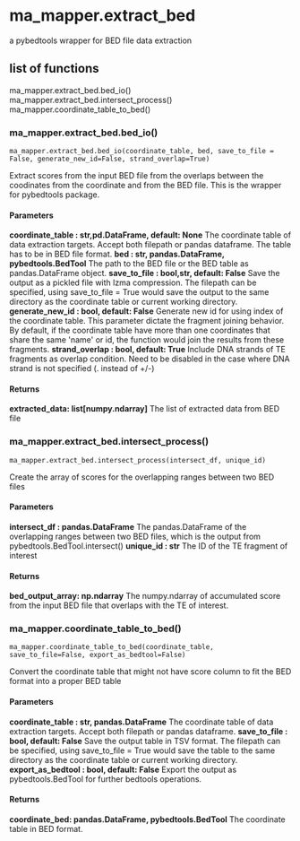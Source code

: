# ma_mapper.extract_bed
a pybedtools wrapper for BED file data extraction
## list of functions
ma_mapper.extract_bed.bed_io()
ma_mapper.extract_bed.intersect_process()
ma_mapper.coordinate_table_to_bed()

### ma_mapper.extract_bed.bed_io()

`ma_mapper.extract_bed.bed_io(coordinate_table, bed, save_to_file = False, generate_new_id=False, strand_overlap=True)`

Extract scores from the input BED file from the overlaps between the coodinates from the coordinate and from the BED file. This is the wrapper for pybedtools package.

#### Parameters
**coordinate_table : str,pd.DataFrame, default: None**
The coordinate table of data extraction targets. Accept both filepath or pandas dataframe. The table has to be in BED file format.
**bed : str, pandas.DataFrame, pybedtools.BedTool**
The path to the BED file or the BED table as pandas.DataFrame object.
**save_to_file : bool,str, default: False**
Save the output as a pickled file with lzma compression. The filepath can be specified, using save_to_file = True would save the output to the same directory as the coordinate table or current working directory.
**generate_new_id : bool, default: False**
Generate new id for using index of the coordinate table. This parameter dictate the fragment joining behavior. By default, if the coordinate table have more than one coordinates that share the same 'name' or id, the function would join the results from these fragments.
**strand_overlap : bool, default: True**
Include DNA strands of TE fragments as overlap condition. Need to be disabled in the case where DNA strand is not specified (. instead of +/-)

#### Returns
**extracted_data: list[numpy.ndarray]**
The list of extracted data from BED file

### ma_mapper.extract_bed.intersect_process()

`ma_mapper.extract_bed.intersect_process(intersect_df, unique_id)`

Create the array of scores for the overlapping ranges between two BED files

#### Parameters
**intersect_df : pandas.DataFrame**
The pandas.DataFrame of the overlapping ranges between two BED files, which is the output from pybedtools.BedTool.intersect()
**unique_id : str**
The ID of the TE fragment of interest

#### Returns
**bed_output_array: np.ndarray**
The numpy.ndarray of accumulated score from the input BED file that overlaps with the TE of interest.

### ma_mapper.coordinate_table_to_bed()

`ma_mapper.coordinate_table_to_bed(coordinate_table, save_to_file=False, export_as_bedtool=False)`

Convert the coordinate table that might not have score column to fit the BED format into a proper BED table

#### Parameters
**coordinate_table : str, pandas.DataFrame**
The coordinate table of data extraction targets. Accept both filepath or pandas dataframe. 
**save_to_file : bool, default: False**
Save the output table in TSV format. The filepath can be specified, using save_to_file = True would save the table to the same directory as the coordinate table or current working directory.
**export_as_bedtool : bool, default: False**
Export the output as pybedtools.BedTool for further bedtools operations.

#### Returns
**coordinate_bed: pandas.DataFrame, pybedtools.BedTool**
The coordinate table in BED format.


